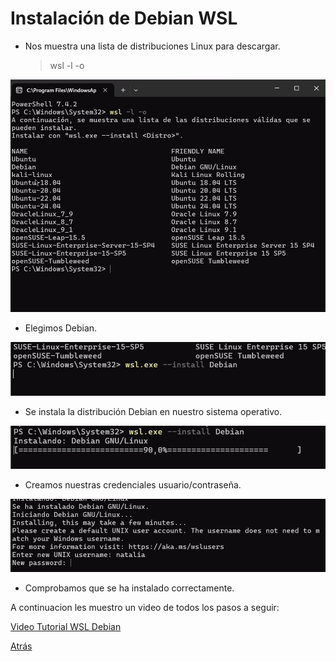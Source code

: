 
# Instalación de Debian WSL

- Nos muestra una lista de distribuciones Linux para descargar.
  > wsl -l -o

![captura](/img/captura5.png)

- Elegimos Debian.

![captura](/img/captura7.png)


- Se instala la distribución Debian en nuestro sistema operativo.

![captura](/img/captura8.png)

- Creamos nuestras credenciales usuario/contraseña.

![captura](/img/captura9.png)

- Comprobamos que se ha instalado correctamente.

A continuacion les muestro un video de todos los pasos a seguir:

[Video Tutorial WSL Debian](https://youtu.be/njylpAOhonY)

[Atrás](README.md)
